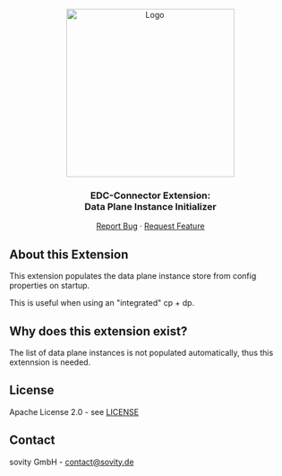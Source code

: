 <!-- PROJECT LOGO -->
<br />
<div align="center">
  <a href="https://github.com/sovity/edc-ce">
    <img src="https://raw.githubusercontent.com/sovity/edc-ui/main/src/assets/images/sovity_logo.svg" alt="Logo" width="300">
  </a>

<h3 align="center">EDC-Connector Extension:<br />Data Plane Instance Initializer</h3>

  <p align="center">
    <a href="https://github.com/sovity/edc-ce/issues/new?template=bug_report.md">Report Bug</a>
    ·
    <a href="https://github.com/sovity/edc-ce/issues/new?template=feature_request.md">Request Feature</a>
  </p>
</div>

## About this Extension

This extension populates the data plane instance store from config properties on startup.

This is useful when using an "integrated" cp + dp.

## Why does this extension exist?

The list of data plane instances is not populated automatically, thus this extennsion is needed.

## License

Apache License 2.0 - see [LICENSE](../../LICENSE)

## Contact

sovity GmbH - contact@sovity.de
